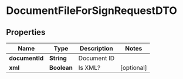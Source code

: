 # DocumentFileForSignRequestDTO

## Properties
Name | Type | Description | Notes
------------ | ------------- | ------------- | -------------
**documentId** | **String** | Document ID | 
**xml** | **Boolean** | Is XML? |  [optional]

